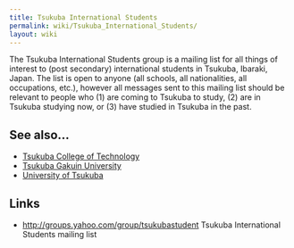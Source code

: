 ```yaml
---
title: Tsukuba International Students
permalink: wiki/Tsukuba_International_Students/
layout: wiki
---
```


The Tsukuba International Students group is a mailing list for all
things of interest to (post secondary) international students in
Tsukuba, Ibaraki, Japan. The list is open to anyone (all schools, all
nationalities, all occupations, etc.), however all messages sent to this
mailing list should be relevant to people who (1) are coming to Tsukuba
to study, (2) are in Tsukuba studying now, or (3) have studied in
Tsukuba in the past.

See also...
-----------

-   [Tsukuba College of
    Technology](/wiki/Tsukuba_College_of_Technology "wikilink")
-   [Tsukuba Gakuin University](/wiki/Tsukuba_Gakuin_University "wikilink")
-   [University of Tsukuba](/wiki/University_of_Tsukuba "wikilink")

Links
-----

-   <http://groups.yahoo.com/group/tsukubastudent> Tsukuba International
    Students mailing list

